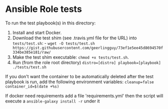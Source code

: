 # Ansible Role tests

To run the test playbook(s) in this directory:

  1. Install and start Docker.
  2. Download the test shim (see .travis.yml file for the URL) into `tests/test.sh`:
    - `wget -O tests/test.sh https://gist.githubusercontent.com/geerlingguy/73ef1e5ee45d8694570f334be385e181/raw/`
  1. Make the test shim executable: `chmod +x tests/test.sh`.
  1. Run (from the role root directory) `distro=[distro] playbook=[playbook] ./tests/test.sh`


If you don't want the container to be automatically deleted after the test playbook is run, add the following environment variables: `cleanup=false container_id=$(date +%s)`

If docker need requirements add a file 'requirements.yml' then the script will execute a `ansible-galaxy install -r` under it
